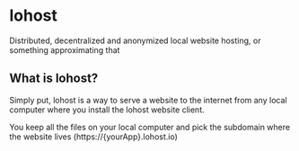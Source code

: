 # lohost
Distributed, decentralized and anonymized local website hosting, or something approximating that

## What is lohost?
Simply put, lohost is a way to serve a website to the internet from any local computer where you install the lohost website client.

You keep all the files on your local computer and pick the subdomain where the website lives (https://{yourApp}.lohost.io)


